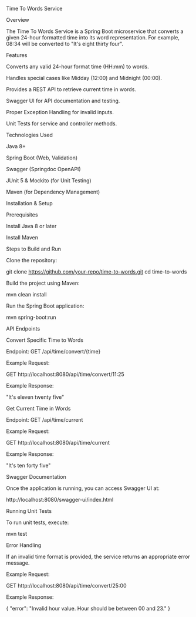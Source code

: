 Time To Words Service

Overview

The Time To Words Service is a Spring Boot microservice that converts a given 24-hour formatted time into its word representation.
For example, 08:34 will be converted to "It's eight thirty four".

Features

Converts any valid 24-hour format time (HH:mm) to words.

Handles special cases like Midday (12:00) and Midnight (00:00).

Provides a REST API to retrieve current time in words.

Swagger UI for API documentation and testing.

Proper Exception Handling for invalid inputs.

Unit Tests for service and controller methods.

Technologies Used

Java 8+

Spring Boot (Web, Validation)

Swagger (Springdoc OpenAPI)

JUnit 5 & Mockito (for Unit Testing)

Maven (for Dependency Management)

Installation & Setup

Prerequisites

Install Java 8 or later

Install Maven

Steps to Build and Run

Clone the repository:

git clone https://github.com/your-repo/time-to-words.git
cd time-to-words

Build the project using Maven:

mvn clean install

Run the Spring Boot application:

mvn spring-boot:run

API Endpoints

Convert Specific Time to Words

Endpoint: GET /api/time/convert/{time}

Example Request:

GET http://localhost:8080/api/time/convert/11:25

Example Response:

"It's eleven twenty five"

Get Current Time in Words

Endpoint: GET /api/time/current

Example Request:

GET http://localhost:8080/api/time/current

Example Response:

"It's ten forty five"

Swagger Documentation

Once the application is running, you can access Swagger UI at:

http://localhost:8080/swagger-ui/index.html

Running Unit Tests

To run unit tests, execute:

mvn test

Error Handling

If an invalid time format is provided, the service returns an appropriate error message.

Example Request:

GET http://localhost:8080/api/time/convert/25:00

Example Response:

{
  "error": "Invalid hour value. Hour should be between 00 and 23."
}

